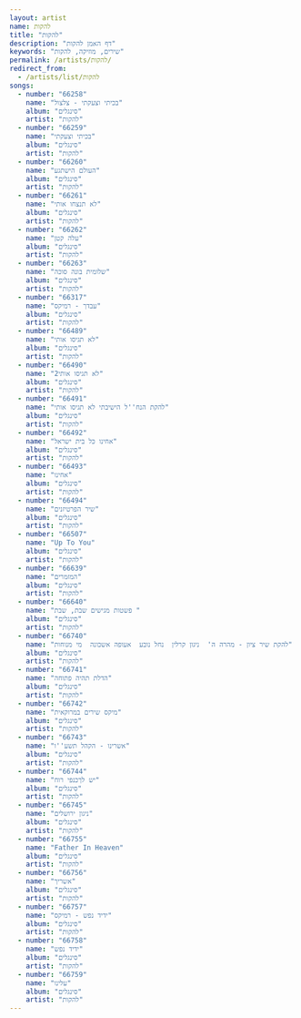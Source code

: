 ```yaml
---
layout: artist
name: להקות
title: "להקות"
description: "דף האמן להקות"
keywords: "שירים, מוזיקה, להקות"
permalink: /artists/להקות/
redirect_from:
  - /artists/list/להקות
songs:
  - number: "66258"
    name: "בכיתי וצעקתי - צלצול"
    album: "סינגלים"
    artist: "להקות"
  - number: "66259"
    name: "בכיתי וצעקתי"
    album: "סינגלים"
    artist: "להקות"
  - number: "66260"
    name: "העולם הישתגע"
    album: "סינגלים"
    artist: "להקות"
  - number: "66261"
    name: "לא תנצחו אותי"
    album: "סינגלים"
    artist: "להקות"
  - number: "66262"
    name: "עלה קטן"
    album: "סינגלים"
    artist: "להקות"
  - number: "66263"
    name: "שלומית בונה סוכה"
    album: "סינגלים"
    artist: "להקות"
  - number: "66317"
    name: "עבדך - רמיקס"
    album: "סינגלים"
    artist: "להקות"
  - number: "66489"
    name: "לא תגיסו אותי"
    album: "סינגלים"
    artist: "להקות"
  - number: "66490"
    name: "לא תגיסו אותי2"
    album: "סינגלים"
    artist: "להקות"
  - number: "66491"
    name: "להקת הנח''ל הישיבתי לא תגיסו אותי"
    album: "סינגלים"
    artist: "להקות"
  - number: "66492"
    name: "אחינו כל בית ישראל"
    album: "סינגלים"
    artist: "להקות"
  - number: "66493"
    name: "אחינו"
    album: "סינגלים"
    artist: "להקות"
  - number: "66494"
    name: "שיר הפרטיזנים"
    album: "סינגלים"
    artist: "להקות"
  - number: "66507"
    name: "Up To You"
    album: "סינגלים"
    artist: "להקות"
  - number: "66639"
    name: "המזמרים"
    album: "סינגלים"
    artist: "להקות"
  - number: "66640"
    name: "פשטות מגישים שבת, שבת "
    album: "סינגלים"
    artist: "להקות"
  - number: "66740"
    name: "להקת שיר ציון - מהרה ה'  ניגון קרלין  נחל נובע  אעופה אשכונה  מי מנוחות"
    album: "סינגלים"
    artist: "להקות"
  - number: "66741"
    name: "הדלת תהיה פתוחה"
    album: "סינגלים"
    artist: "להקות"
  - number: "66742"
    name: "מיקס שירים במרוקאית"
    album: "סינגלים"
    artist: "להקות"
  - number: "66743"
    name: "אשרינו - הקהל תשע''ו"
    album: "סינגלים"
    artist: "להקות"
  - number: "66744"
    name: "יש לךכנפי רוח"
    album: "סינגלים"
    artist: "להקות"
  - number: "66745"
    name: "ניגון ירושלים"
    album: "סינגלים"
    artist: "להקות"
  - number: "66755"
    name: "Father In Heaven"
    album: "סינגלים"
    artist: "להקות"
  - number: "66756"
    name: "אשריך"
    album: "סינגלים"
    artist: "להקות"
  - number: "66757"
    name: "ידיד נפש - רמיקס"
    album: "סינגלים"
    artist: "להקות"
  - number: "66758"
    name: "ידיד נפש"
    album: "סינגלים"
    artist: "להקות"
  - number: "66759"
    name: "עלינו"
    album: "סינגלים"
    artist: "להקות"
---
```

